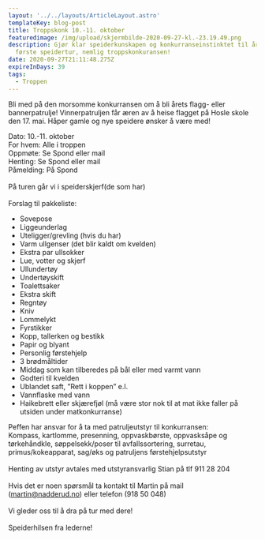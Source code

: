 ```yaml
---
layout: '../../layouts/ArticleLayout.astro'
templateKey: blog-post
title: Troppskonk 10.-11. oktober
featuredimage: /img/upload/skjermbilde-2020-09-27-kl.-23.19.49.png
description: Gjør klar speiderkunskapen og konkurranseinstinktet til årets
  første speidertur, nemlig troppskonkuransen!
date: 2020-09-27T21:11:48.275Z
expireInDays: 39
tags:
  - Troppen
---
```

Bli med på den morsomme konkurransen om å bli årets flagg- eller bannerpatrulje! Vinnerpatruljen får æren av å heise flagget på Hosle skole den 17. mai. Håper gamle og nye speidere ønsker å være med! 

Dato: 10.-11. oktober\
For hvem: Alle i troppen\
Oppmøte: Se Spond eller mail\
Henting: Se Spond eller mail\
Påmelding: På Spond\
\
På turen går vi i speiderskjerf(de som har)\
\
Forslag til pakkeliste:

* Sovepose
* Liggeunderlag
* Uteligger/grevling (hvis du har)
* Varm ullgenser (det blir kaldt om kvelden)
* Ekstra par ullsokker
* Lue, votter og skjerf
* Ullundertøy
* Undertøyskift
* Toalettsaker
* Ekstra skift
* Regntøy
* Kniv
* Lommelykt
* Fyrstikker
* Kopp, tallerken og bestikk
* Papir og blyant
* Personlig førstehjelp
* 3 brødmåltider
* Middag som kan tilberedes på bål eller med varmt vann
* Godteri til kvelden
* Ublandet saft, ”Rett i koppen” e.l.
* Vannflaske med vann
* Haikebrett eller skjærefjøl (må være stor nok til at mat ikke faller på utsiden under matkonkurranse)

Peffen har ansvar for å ta med patruljeutstyr til konkurransen:\
Kompass, kartlomme, presenning, oppvaskbørste, oppvasksåpe og tørkehåndkle, søppelsekk/poser til avfallssortering, surretau, primus/kokeapparat, sag/øks og patruljens førstehjelpsutstyr\
\
Henting av utstyr avtales med utstyransvarlig Stian på tlf 911 28 204\
\
Hvis det er noen spørsmål ta kontakt til Martin på mail ([martin@nadderud.no](mailto:martin@nadderud.no)) eller telefon (918 50 048)\
\
Vi gleder oss til å dra på tur med dere!\
\
Speiderhilsen fra lederne!